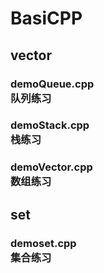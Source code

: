 # BasiCPP<br>
## vector  
### demoQueue.cpp<br> 队列练习
### demoStack.cpp<br> 栈练习
### demoVector.cpp<br> 数组练习
## set<br>
### demoset.cpp<br> 集合练习
